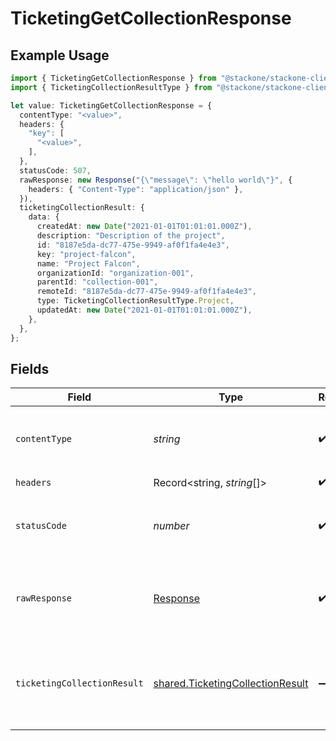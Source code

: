 # TicketingGetCollectionResponse

## Example Usage

```typescript
import { TicketingGetCollectionResponse } from "@stackone/stackone-client-ts/sdk/models/operations";
import { TicketingCollectionResultType } from "@stackone/stackone-client-ts/sdk/models/shared";

let value: TicketingGetCollectionResponse = {
  contentType: "<value>",
  headers: {
    "key": [
      "<value>",
    ],
  },
  statusCode: 507,
  rawResponse: new Response("{\"message\": \"hello world\"}", {
    headers: { "Content-Type": "application/json" },
  }),
  ticketingCollectionResult: {
    data: {
      createdAt: new Date("2021-01-01T01:01:01.000Z"),
      description: "Description of the project",
      id: "8187e5da-dc77-475e-9949-af0f1fa4e4e3",
      key: "project-falcon",
      name: "Project Falcon",
      organizationId: "organization-001",
      parentId: "collection-001",
      remoteId: "8187e5da-dc77-475e-9949-af0f1fa4e4e3",
      type: TicketingCollectionResultType.Project,
      updatedAt: new Date("2021-01-01T01:01:01.000Z"),
    },
  },
};
```

## Fields

| Field                                                                                       | Type                                                                                        | Required                                                                                    | Description                                                                                 |
| ------------------------------------------------------------------------------------------- | ------------------------------------------------------------------------------------------- | ------------------------------------------------------------------------------------------- | ------------------------------------------------------------------------------------------- |
| `contentType`                                                                               | *string*                                                                                    | :heavy_check_mark:                                                                          | HTTP response content type for this operation                                               |
| `headers`                                                                                   | Record<string, *string*[]>                                                                  | :heavy_check_mark:                                                                          | N/A                                                                                         |
| `statusCode`                                                                                | *number*                                                                                    | :heavy_check_mark:                                                                          | HTTP response status code for this operation                                                |
| `rawResponse`                                                                               | [Response](https://developer.mozilla.org/en-US/docs/Web/API/Response)                       | :heavy_check_mark:                                                                          | Raw HTTP response; suitable for custom response parsing                                     |
| `ticketingCollectionResult`                                                                 | [shared.TicketingCollectionResult](../../../sdk/models/shared/ticketingcollectionresult.md) | :heavy_minus_sign:                                                                          | The collection with the given identifier was retrieved.                                     |
